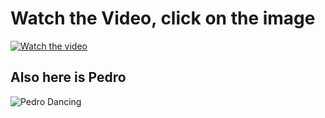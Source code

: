 # Watch the Video, click on the image
[![Watch the video](https://lh3.googleusercontent.com/drive-storage/AJQWtBP1XzxkknRZTUCL6r7w0W2VdHJAOGFXUBAcXSvhw-LOQSMjh-W-F0ErPmwiyjB0Alt5-yM6AlhX2m0D8iyvqwgv-YO0V428Bv30FTx1udQIMhU=s512)](https://drive.google.com/file/d/1IhOM4TgsvXxjlT41Kr4MGqfjY-7a83cN/view?usp=sharing)

## Also here is Pedro
![Pedro Dancing](https://media.tenor.com/1ZMQ6_PMf9MAAAAM/raccoon-rave.gif)